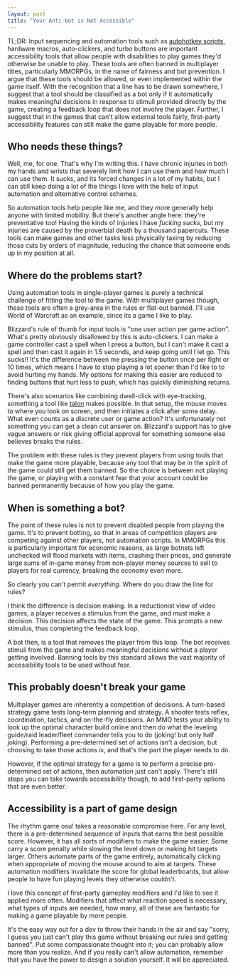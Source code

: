 ```yaml
---
layout: post
title: "Your Anti-bot is Not Accessible"
---
```


TL;DR: Input sequencing and automation tools such as [autohotkey scripts](https://www.autohotkey.com/), hardware macros, auto-clickers, and turbo buttons are important accessibility tools that allow people with disabilities to play games they'd otherwise be unable to play. These tools are often banned in multiplayer titles, particularly MMORPGs, in the name of fairness and bot prevention. I argue that these tools should be allowed, or even implemented within the game itself. With the recognition that a line has to be drawn somewhere, I suggest that a tool should be classified as a bot only if it automatically makes meaningful decisions in response to stimuli provided directly by the game, creating a feedback loop that does not involve the player. Further, I suggest that in the games that can't allow external tools fairly, first-party accessibility features can still make the game playable for more people.


## Who needs these things?

Well, me, for one. That's why I'm writing this. I have chronic injuries in both my hands and wrists that severely limit how I can use them and how much I can use them. It sucks, and its forced changes in a lot of my habits, but I can still keep doing a lot of the things I love with the help of input automation and alternative control schemes.

So automation tools help people like me, and they more generally help anyone with limited mobility. But there's another angle here: they're preventative too! Having the kinds of injuries I have _fucking sucks_, but my injuries are caused by the proverbial death by a thousand papercuts. These tools can make games and other tasks less physically taxing by reducing those cuts by orders of magnitude, reducing the chance that someone ends up in my position at all.


## Where do the problems start?

Using automation tools in single-player games is purely a technical challenge of fitting the tool to the game. With multiplayer games though, these tools are often a grey-area in the rules or flat-out banned. I'll use World of Warcraft as an example, since its a game I like to play.

Blizzard's rule of thumb for input tools is "one user action per game action". What's pretty obviously disallowed by this is auto-clickers. I can make a game controller cast a spell when I press a button, but I can't make it cast a spell and then cast it again in 1.5 seconds, and keep going until I let go. This sucks!! It's the difference between me pressing the button once per fight or 10 times, which means I have to stop playing a lot sooner than I'd like to to avoid hurting my hands. My options for making this easier are reduced to finding buttons that hurt less to push, which has quickly diminishing returns.

There's also scenarios like combining dwell-click with eye-tracking, something a tool like [talon](https://talonvoice.com/) makes possible. In that setup, the mouse moves to where you look on screen, and then initiates a click after some delay. What even counts as a discrete user or game action? It's unfortunately not something you can get a clean cut answer on. Blizzard's support has to give vague answers or risk giving official approval for something someone else believes breaks the rules.

The problem with these rules is they prevent players from using tools that make the game more playable, because any tool that may be in the spirit of the game could still get them banned. So the choice is between not playing the game, or playing with a constant fear that your account could be banned permanently because of how you play the game.


## When is something a bot?

The point of these rules is not to prevent disabled people from playing the game. It's to prevent botting, so that in areas of competition players are competing against other players, not automation scripts. In MMORPGs this is particularly important for economic reasons, as large botnets left unchecked will flood markets with items, crashing their prices, and generate large sums of in-game money from non-player money sources to sell to players for real currency, breaking the economy even more.

So clearly you can't permit _everything_. Where do you draw the line for rules?

I think the difference is decision making. In a reductionist view of video games, a player receives a stimulus from the game, and must make a decision. This decision affects the state of the game. This prompts a new stimulus, thus completing the feedback loop.

A bot then, is a tool that removes the player from this loop. The bot receives stimuli from the game and makes meaningful decisions without a player getting involved. Banning tools by this standard allows the vast majority of accessibility tools to be used without fear.


## This probably doesn't break your game

Multiplayer games are inherently a competition of decisions. A turn-based strategy game tests long-term planning and strategy. A shooter tests reflex, coordination, tactics, and on-the-fly decisions. An MMO tests your ability to look up the optimal character build online and then do what the leveling guide/raid leader/fleet commander tells you to do (joking! but only half joking). Performing a pre-determined set of actions isn't a decision, but choosing to take those actions _is_, and that's the part the player needs to do.

However, if the optimal strategy for a game is to perform a precise pre-determined set of actions, then automation just can't apply. There's still steps you can take towards accessibility though, to add first-party options that are even better.


## Accessibility is a part of game design

The rhythm game osu! takes a reasonable compromise here. For any level, there is a pre-determined sequence of inputs that earns the best possible score. However, it has all sorts of modifiers to make the game easier. Some carry a score penalty while slowing the level down or making hit targets larger. Others automate parts of the game entirely, automatically clicking when appropriate of moving the mouse around to aim at targets. These automation modifiers invalidate the score for global leaderboards, but allow people to have fun playing levels they otherwise couldn't.

I love this concept of first-party gameplay modifiers and I'd like to see it applied more often. Modifiers that affect what reaction speed is necessary, what types of inputs are needed, how many, all of these are fantastic for making a game playable by more people.

It's the easy way out for a dev to throw their hands in the air and say "sorry, I guess you just can't play this game without breaking our rules and getting banned". Put some compassionate thought into it; you can probably allow more than you realize. And if you really can't allow automation, remember that you have the power to design a solution yourself. It will be appreciated.
